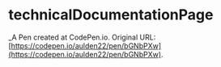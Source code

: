 # technicalDocumentationPage
 _A Pen created at CodePen.io. Original URL: [https://codepen.io/aulden22/pen/bGNbPXw](https://codepen.io/aulden22/pen/bGNbPXw).

 